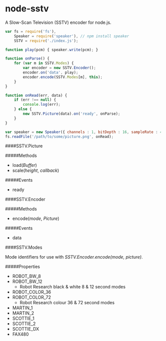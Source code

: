 # node-sstv
A Slow-Scan Television (SSTV) encoder for node.js.

```js
var fs = require('fs'),
    Speaker = require('speaker'), // npm install speaker
    SSTV = require('./index.js');

function play(pcm) { speaker.write(pcm); }

function onParse() {
	for (var m in SSTV.Modes) {
		var encoder = new SSTV.Encoder();
		encoder.on('data', play);
		encoder.encode(SSTV.Modes[m], this);
	}
}

function onRead(err, data) {
	if (err !== null) {
		console.log(err);
    } else {
		new SSTV.Picture(data).on('ready', onParse);
	}
}

var speaker = new Speaker({ channels : 1, bitDepth : 16, sampleRate : 44100 });
fs.readFile('/path/to/some/picture.png', onRead);
```

####SSTV.Picture

#####Methods

- load(*Buffer*)
- scale(*height*, *callback*)

#####Events

- ready


####SSTV.Encoder

#####Methods

- encode(*mode*, *Picture*)

#####Events

- data


####SSTV.Modes

Mode identifiers for use with *SSTV.Encoder.encode(mode, picture)*.

#####Properties

- ROBOT_BW_8
- ROBOT_BW_12
	- Robot Research black & white 8 & 12 second modes
- ROBOT_COLOR_36
- ROBOT_COLOR_72
	- Robot Research colour 36 & 72 second modes
- MARTIN_1
- MARTIN_2
- SCOTTIE_1
- SCOTTIE_2
- SCOTTIE_DX
- FAX480